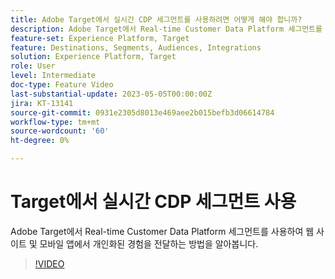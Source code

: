 ```yaml
---
title: Adobe Target에서 실시간 CDP 세그먼트를 사용하려면 어떻게 해야 합니까?
description: Adobe Target에서 Real-time Customer Data Platform 세그먼트를 사용하여 웹 사이트 및 모바일 앱에서 개인화된 경험을 전달하는 방법을 알아봅니다.
feature-set: Experience Platform, Target
feature: Destinations, Segments, Audiences, Integrations
solution: Experience Platform, Target
role: User
level: Intermediate
doc-type: Feature Video
last-substantial-update: 2023-05-05T00:00:00Z
jira: KT-13141
source-git-commit: 0931e2305d8013e469aee2b015befb3d06614784
workflow-type: tm+mt
source-wordcount: '60'
ht-degree: 0%

---
```



# Target에서 실시간 CDP 세그먼트 사용

Adobe Target에서 Real-time Customer Data Platform 세그먼트를 사용하여 웹 사이트 및 모바일 앱에서 개인화된 경험을 전달하는 방법을 알아봅니다.

>[!VIDEO](https://video.tv.adobe.com/v/3419149/?learn=on)
